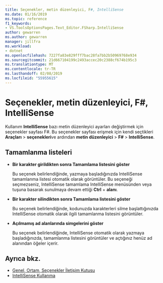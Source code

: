 ```yaml
---
title: Seçenekler, metin düzenleyici, F#, IntelliSense
ms.date: 01/16/2019
ms.topic: reference
f1_keywords:
- VS.ToolsOptionsPages.Text_Editor.FSharp.IntelliSense
author: gewarren
ms.author: gewarren
manager: jillfra
ms.workload:
- dotnet
ms.openlocfilehash: 7227fa83e829fff7bac28fa7bb2b50969768e934
ms.sourcegitcommit: 21d667104199c2493accec20c2388cf674b195c3
ms.translationtype: MT
ms.contentlocale: tr-TR
ms.lasthandoff: 02/08/2019
ms.locfileid: "55955615"
---
```

# <a name="options-text-editor-f-intellisense"></a>Seçenekler, metin düzenleyici, F#, IntelliSense

Kullanım **IntelliSense** bazı metin düzenleyici ayarları değiştirmek için seçenekler sayfası F#. Bu seçenekler sayfası erişmek için kendi seçtikleri **Araçları** > **seçenekleri**ve ardından **metin düzenleyici**  >  **F#**  >  **IntelliSense**.

## <a name="completion-lists"></a>Tamamlanma listeleri

- **Bir karakter girildikten sonra Tamamlama listesini göster**

   Bu seçenek belirlendiğinde, yazmaya başladığınızda IntelliSense tamamlanma listesi otomatik olarak görüntüler. Bu seçeneği seçmezseniz, IntelliSense tamamlama IntelliSense menüsünden veya tuşuna basarak sunulmaya devam ettiği **Ctrl** + **alanı**.

- **Bir karakter silindikten sonra Tamamlama listesini göster**

   Bu seçenek belirlendiğinde, kodunuzda karakterleri silme başlattığınızda IntelliSense otomatik olarak ilgili tamamlanma listesini görüntüler.

- **Açılmamış ad alanlarında simgelerini göster**

   Bu seçenek belirlendiğinde, IntelliSense otomatik olarak yazmaya başladığınızda, tamamlanma listesini görüntüler ve açtığınız henüz ad alanından öğeler içerir.

## <a name="see-also"></a>Ayrıca bkz.

- [Genel, Ortam, Seçenekler İletişim Kutusu](../../ide/reference/general-environment-options-dialog-box.md)
- [IntelliSense Kullanma](../../ide/using-intellisense.md)